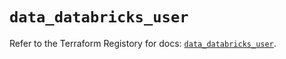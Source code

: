 # `data_databricks_user`

Refer to the Terraform Registory for docs: [`data_databricks_user`](https://registry.terraform.io/providers/databricks/databricks/1.26.0/docs/data-sources/user).

